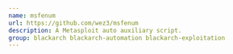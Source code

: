 ```yaml
---
name: msfenum
url: https://github.com/wez3/msfenum
description: A Metasploit auto auxiliary script.
group: blackarch blackarch-automation blackarch-exploitation
---
```

